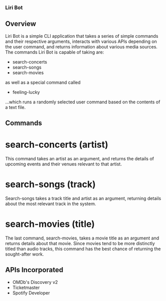 ### Liri Bot

## Overview

Liri Bot is a simple CLI application that takes a series of simple commands and their respective arguments, interacts with various APIs depending on the user command, and returns information about various media sources. The commands Liri Bot is capable of taking are:

* search-concerts
* search-songs
* search-movies

as well as a special command called

* feeling-lucky

...which runs a randomly selected user command based on the contents of a text file.

## Commands

# search-concerts (artist)
This command takes an artist as an argument, and returns the details of upcoming events and their venues relevant to that artist.

# search-songs (track)
Search-songs takes a track title and artist as an argument, returning details about the most relevant track in the system.

# search-movies (title)
The last command, search-movies, takes a movie title as an argument and returns details about that movie. Since movies tend to be more distinctly titled than audio tracks, this command has the best chance of returning the sought-after work.

## APIs Incorporated

* OMDb's Discovery v2
* Ticketmaster
* Spotify Developer